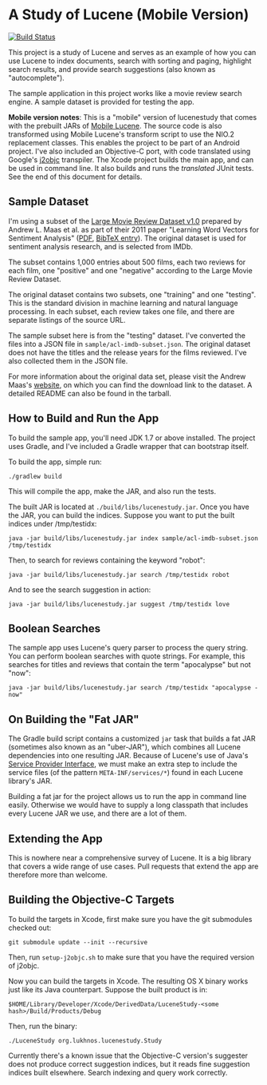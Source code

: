 A Study of Lucene (Mobile Version)
==================================

[![Build Status](https://travis-ci.org/lukhnos/lucenestudy.svg)](https://travis-ci.org/lukhnos/lucenestudy)

This project is a study of Lucene and serves as an example of how you can use
Lucene to index documents, search with sorting and paging, highlight search
results, and provide search suggestions (also known as "autocomplete").

The sample application in this project works like a movie review search
engine. A sample dataset is provided for testing the app.

**Mobile version notes**: This is a "mobile" version of lucenestudy that
comes with the prebuilt JARs of
[Mobile Lucene](https://github.com/lukhnos/mobilelucene).
The source code is also transformed using Mobile Lucene's transform script
to use the NIO.2 replacement classes. This enables the project to be part
of an Android project. I've also included an Objective-C port, with code
translated using Google's [j2objc](http://j2objc.org) transpiler. The Xcode
project builds the main app, and can be used in command line. It also builds
and runs the *translated* JUnit tests. See the end of this document for
details.


Sample Dataset
--------------

I'm using a subset of the
[Large Movie Review Dataset v1.0](http://ai.stanford.edu/~amaas/data/sentiment/)
prepared by Andrew L. Maas et al. as part of their 2011 paper "Learning Word
Vectors for Sentiment Analysis"
([PDF](http://ai.stanford.edu/~ang/papers/acl11-WordVectorsSentimentAnalysis.pdf),
[BibTeX entry](http://ai.stanford.edu/~ang/papers/acl11-WordVectorsSentimentAnalysis.pdf)).
The original dataset is used for sentiment analysis research, and is selected
from IMDb.

The subset contains 1,000 entries about 500 films, each two reviews for each
film, one "positive" and one "negative" according to the Large Movie Review
Dataset.

The original dataset contains two subsets, one "training" and one "testing".
This is the standard division in machine learning and natural language
processing. In each subset, each review takes one file, and there are separate
listings of the source URL.

The sample subset here is from the "testing" dataset. I've converted the files
into a JSON file in `sample/acl-imdb-subset.json`. The original dataset does
not have the titles and the release years for the films reviewed. I've also
collected them in the JSON file.

For more information about the original data set, please visit the Andrew
Maas's [website](http://ai.stanford.edu/~amaas/data/sentiment/), on which you
can find the download link to the dataset. A detailed README can also be found
in the tarball.


How to Build and Run the App
----------------------------

To build the sample app, you'll need JDK 1.7 or above installed. The project
uses Gradle, and I've included a Gradle wrapper that can bootstrap itself.

To build the app, simple run:

    ./gradlew build

This will compile the app, make the JAR, and also run the tests.

The built JAR is located at `./build/libs/lucenestudy.jar`. Once you have
the JAR, you can build the indices. Suppose you want to put the built
indices under /tmp/testidx:

    java -jar build/libs/lucenestudy.jar index sample/acl-imdb-subset.json /tmp/testidx

Then, to search for reviews containing the keyword "robot":

    java -jar build/libs/lucenestudy.jar search /tmp/testidx robot

And to see the search suggestion in action:

    java -jar build/libs/lucenestudy.jar suggest /tmp/testidx love


Boolean Searches
----------------

The sample app uses Lucene's query parser to process the query string. You can
perform boolean searches with quote strings. For example, this searches for
titles and reviews that contain the term "apocalypse" but not "now":

    java -jar build/libs/lucenestudy.jar search /tmp/testidx "apocalypse -now"


On Building the "Fat JAR"
-------------------------

The Gradle build script contains a customized `jar` task that builds a fat
JAR (sometimes also known as an "uber-JAR"), which combines all Lucene
dependencies into one resulting JAR. Because of Lucene's use of Java's
[Service Provider Interface](https://docs.oracle.com/javase/tutorial/sound/SPI-intro.html),
we must make an extra step to include the service files (of the pattern
`META-INF/services/*`) found in each Lucene library's JAR.

Building a fat jar for the project allows us to run the app in command line
easily. Otherwise we would have to supply a long classpath that includes
every Lucene JAR we use, and there are a lot of them.


Extending the App
-----------------

This is nowhere near a comprehensive survey of Lucene. It is a big library
that covers a wide range of use cases. Pull requests that extend the app are
therefore more than welcome.


Building the Objective-C Targets
--------------------------------

To build the targets in Xcode, first make sure you have the git submodules
checked out:

    git submodule update --init --recursive

Then, run `setup-j2objc.sh` to make sure that you have the required version
of j2objc.

Now you can build the targets in Xcode. The resulting OS X binary works just
like its Java counterpart. Suppose the built product is in:

    $HOME/Library/Developer/Xcode/DerivedData/LuceneStudy-<some hash>/Build/Products/Debug

Then, run the binary:

    ./LuceneStudy org.lukhnos.lucenestudy.Study

Currently there's a known issue that the Objective-C version's suggester does
not produce correct suggestion indices, but it reads fine suggestion indices
built elsewhere. Search indexing and query work correctly.
